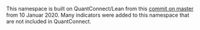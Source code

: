 ﻿This namespace is built on QuantConnect/Lean from this [commit on master](https://github.com/QuantConnect/Lean/commit/63847a3dc29c44aa32fcf940a62ce97dc0a2cd36) from 10 Januar 2020.
Many indicators were added to this namespace that are not included in QuantConnect.
